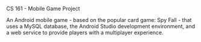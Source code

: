 CS 161 - Mobile Game Project

An Android mobile game - based on the popular card game: Spy Fall - that uses a MySQL database, the Android Studio development environment, and a web service to provide players with a multiplayer experience.
